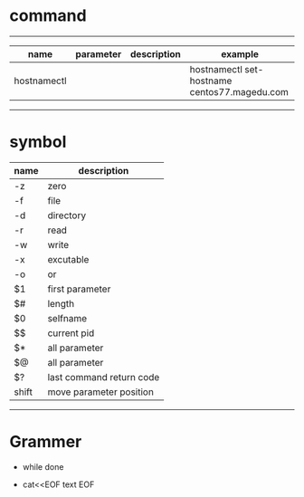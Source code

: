 <!--
 * @Descripttion: 
 * @version: 
 * @Author: fuanlei
 * @Date: 2019-10-21 16:56:59
 * @LastEditors: fuanlei
 * @LastEditTime: 2019-11-06 09:06:38
 -->
# command
----
|name|parameter|description|example|
|---|---|---|--|
|hostnamectl|||hostnamectl set-hostname centos77.magedu.com   

----
#  symbol

|name|description|
|---|---|
|-z|zero|
|-f|file|
|-d|directory|
|-r|read|
|-w|write|
|-x|excutable|
|-o|or|
|$1|first parameter|
|$#|length|
|$0|selfname|
|$$|current pid|
|$*|all parameter|
|$@|all parameter|
|$?|last command return code|
|shift| move parameter position|

----

# Grammer

- while done

- cat<<EOF  text EOF